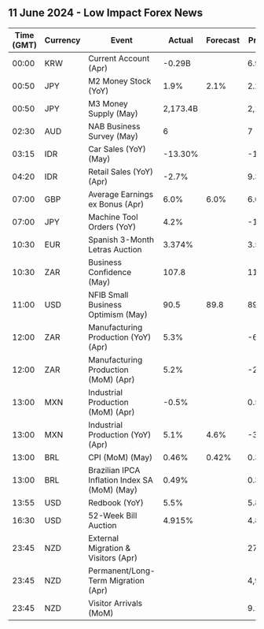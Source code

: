 ## 11 June 2024 - Low Impact Forex News

| Time (GMT) | Currency | Event | Actual | Forecast | Previous |
|------|----------|-------|--------|----------|----------|
| 00:00 | KRW | Current Account (Apr) | -0.29B |  | 6.93B |
| 00:50 | JPY | M2 Money Stock (YoY) | 1.9% | 2.1% | 2.2% |
| 00:50 | JPY | M3 Money Supply (May) | 2,173.4B |  | 2,158.7B |
| 02:30 | AUD | NAB Business Survey (May) | 6 |  | 7 |
| 03:15 | IDR | Car Sales (YoY) (May) | -13.30% |  | -17.50% |
| 04:20 | IDR | Retail Sales (YoY) (Apr) | -2.7% |  | 9.3% |
| 07:00 | GBP | Average Earnings ex Bonus (Apr) | 6.0% | 6.0% | 6.0% |
| 07:00 | JPY | Machine Tool Orders (YoY) | 4.2% |  | -11.6% |
| 10:30 | EUR | Spanish 3-Month Letras Auction | 3.374% |  | 3.584% |
| 10:30 | ZAR | Business Confidence (May) | 107.8 |  | 114.7 |
| 11:00 | USD | NFIB Small Business Optimism (May) | 90.5 | 89.8 | 89.7 |
| 12:00 | ZAR | Manufacturing Production (YoY) (Apr) | 5.3% |  | -6.5% |
| 12:00 | ZAR | Manufacturing Production (MoM) (Apr) | 5.2% |  | -2.5% |
| 13:00 | MXN | Industrial Production (MoM) (Apr) | -0.5% |  | 0.5% |
| 13:00 | MXN | Industrial Production (YoY) (Apr) | 5.1% | 4.6% | -3.0% |
| 13:00 | BRL | CPI (MoM) (May) | 0.46% | 0.42% | 0.38% |
| 13:00 | BRL | Brazilian IPCA Inflation Index SA (MoM) (May) | 0.49% |  | 0.33% |
| 13:55 | USD | Redbook (YoY) | 5.5% |  | 5.8% |
| 16:30 | USD | 52-Week Bill Auction | 4.915% |  | 4.895% |
| 23:45 | NZD | External Migration & Visitors (Apr) |  |  | 27.90% |
| 23:45 | NZD | Permanent/Long-Term Migration (Apr) |  |  | 4,910 |
| 23:45 | NZD | Visitor Arrivals (MoM) |  |  | 9.1% |
